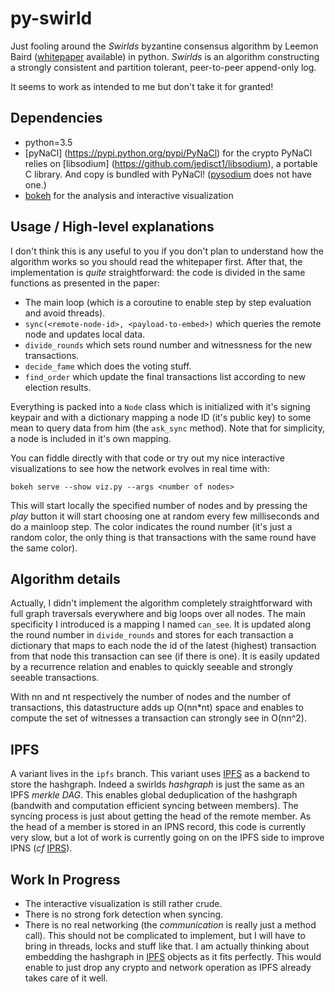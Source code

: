 # py-swirld

Just fooling around the _Swirlds_ byzantine consensus algorithm by Leemon Baird
([whitepaper](http://www.swirlds.com/wp-content/uploads/2016/07/SWIRLDS-TR-2016-01.pdf)
available) in python. _Swirlds_ is an algorithm constructing a strongly
consistent and partition tolerant, peer-to-peer append-only log.

It seems to work as intended to me but don't take it for granted!

## Dependencies

- python=3.5
- [pyNaCl] (https://pypi.python.org/pypi/PyNaCl) for the crypto
  PyNaCl relies on [libsodium] (https://github.com/jedisct1/libsodium), a portable C library. 
  And copy is bundled with PyNaCl! ([pysodium](https://pypi.python.org/pypi/pysodium) does not have one.)
- [bokeh](http://bokeh.pydata.org/en/latest/) for the analysis and interactive visualization

## Usage / High-level explanations

I don't think this is any useful to you if you don't plan to understand how the
algorithm works so you should read the whitepaper first. After that, the
implementation is _quite_ straightforward: the code is divided in the same
functions as presented in the paper:

- The main loop (which is a coroutine to enable step by step evaluation and
  avoid threads).
- `sync(<remote-node-id>, <payload-to-embed>)` which queries the remote node
  and updates local data.
- `divide_rounds` which sets round number and witnessness for the new
  transactions.
- `decide_fame` which does the voting stuff.
- `find_order` which update the final transactions list according to new
  election results.

Everything is packed into a `Node` class which is initialized with it's signing
keypair and with a dictionary mapping a node ID (it's public key) to some mean
to query data from him (the `ask_sync` method). Note that for simplicity, a
node is included in it's own mapping.

You can fiddle directly with that code or try out my nice interactive
visualizations to see how the network evolves in real time with:

```shell
bokeh serve --show viz.py --args <number of nodes>
```

This will start locally the specified number of nodes and by pressing the
_play_ button it will start choosing one at random every few milliseconds and do
a mainloop step. The color indicates the round number (it's just a random
color, the only thing is that transactions with the same round have the same
color).

## Algorithm details

Actually, I didn't implement the algorithm completely straightforward with full
graph traversals everywhere and big loops over all nodes. The main specificity
I introduced is a mapping I named `can_see`. It is updated along the round
number in `divide_rounds` and stores for each transaction a dictionary that
maps to each node the id of the latest (highest) transaction from that node
this transaction can see (if there is one). It is easily updated by a
recurrence relation and enables to quickly seeable and strongly seeable
transactions.

With nn and nt respectively the number of nodes and the number of transactions,
this datastructure adds up O(nn\*nt) space and enables to compute the set of
witnesses a transaction can strongly see in O(nn^2).

## IPFS

A variant lives in the `ipfs` branch. This variant uses [IPFS](http://ipfs.io/)
as a backend to store the hashgraph. Indeed a swirlds _hashgraph_ is just the
same as an IPFS _merkle DAG_. This enables global deduplication of the
hashgraph (bandwith and computation efficient syncing between members). The
syncing process is just about getting the head of the remote member. As the
head of a member is stored in an IPNS record, this code is currently very slow,
but a lot of work is currently going on on the IPFS side to improve IPNS (_cf_
[IPRS](https://github.com/ipfs/go-iprs)).

## Work In Progress

- The interactive visualization is still rather crude.
- There is no strong fork detection when syncing.
- There is no real networking (the _communication_ is really just a method
  call). This should not be complicated to implement, but I will have to bring
  in threads, locks and stuff like that. I am actually thinking about embedding
  the hashgraph in [IPFS](http://ipfs.io/) objects as it fits perfectly. This
  would enable to just drop any crypto and network operation as IPFS already
  takes care of it well.
